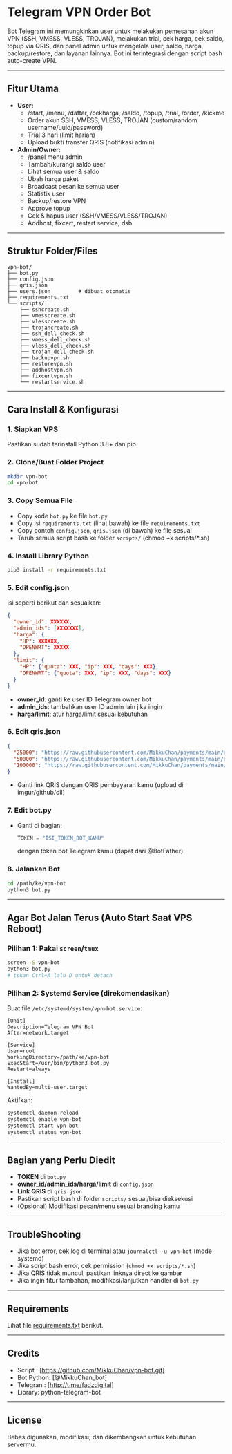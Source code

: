 # Telegram VPN Order Bot

Bot Telegram ini memungkinkan user untuk melakukan pemesanan akun VPN (SSH, VMESS, VLESS, TROJAN), melakukan trial, cek harga, cek saldo, topup via QRIS, dan panel admin untuk mengelola user, saldo, harga, backup/restore, dan layanan lainnya. Bot ini terintegrasi dengan script bash auto-create VPN.

---

## Fitur Utama

- **User:**
  - /start, /menu, /daftar, /cekharga, /saldo, /topup, /trial, /order, /kickme
  - Order akun SSH, VMESS, VLESS, TROJAN (custom/random username/uuid/password)
  - Trial 3 hari (limit harian)
  - Upload bukti transfer QRIS (notifikasi admin)
- **Admin/Owner:**
  - /panel menu admin
  - Tambah/kurangi saldo user
  - Lihat semua user & saldo
  - Ubah harga paket
  - Broadcast pesan ke semua user
  - Statistik user
  - Backup/restore VPN
  - Approve topup
  - Cek & hapus user (SSH/VMESS/VLESS/TROJAN)
  - Addhost, fixcert, restart service, dsb

---

## Struktur Folder/Files

```
vpn-bot/
├── bot.py
├── config.json
├── qris.json
├── users.json         # dibuat otomatis
├── requirements.txt
└── scripts/
    ├── sshcreate.sh
    ├── vmesscreate.sh
    ├── vlesscreate.sh
    ├── trojancreate.sh
    ├── ssh_dell_check.sh
    ├── vmess_dell_check.sh
    ├── vless_dell_check.sh
    ├── trojan_dell_check.sh
    ├── backupvpn.sh
    ├── restorevpn.sh
    ├── addhostvpn.sh
    ├── fixcertvpn.sh
    └── restartservice.sh
```

---

## Cara Install & Konfigurasi

### 1. **Siapkan VPS**

Pastikan sudah terinstall Python 3.8+ dan pip.

### 2. **Clone/Buat Folder Project**

```bash
mkdir vpn-bot
cd vpn-bot
```

### 3. **Copy Semua File**

- Copy kode `bot.py` ke file `bot.py`
- Copy isi `requirements.txt` (lihat bawah) ke file `requirements.txt`
- Copy contoh `config.json`, `qris.json` (di bawah) ke file sesuai
- Taruh semua script bash ke folder `scripts/` (chmod +x scripts/*.sh)

### 4. **Install Library Python**

```bash
pip3 install -r requirements.txt
```

### 5. **Edit config.json**

Isi seperti berikut dan sesuaikan:
```json
{
  "owner_id": XXXXXX,
  "admin_ids": [XXXXXXX],
  "harga": {
    "HP": XXXXXX,
    "OPENWRT": XXXXX
  },
  "limit": {
    "HP": {"quota": XXX, "ip": XXX, "days": XXX},
    "OPENWRT": {"quota": XXX, "ip": XXX, "days": XXX}
  }
}
```
- **owner_id**: ganti ke user ID Telegram owner bot
- **admin_ids**: tambahkan user ID admin lain jika ingin
- **harga/limit**: atur harga/limit sesuai kebutuhan

### 6. **Edit qris.json**

```json
{
  "25000": "https://raw.githubusercontent.com/MikkuChan/payments/main/qr25K.png",
  "50000": "https://raw.githubusercontent.com/MikkuChan/payments/main/qr50K.png",
  "100000": "https://raw.githubusercontent.com/MikkuChan/payments/main/qr100K.png"
}
```
- Ganti link QRIS dengan QRIS pembayaran kamu (upload di imgur/github/dll)

### 7. **Edit bot.py**

- Ganti di bagian:
  ```python
  TOKEN = "ISI_TOKEN_BOT_KAMU"
  ```
  dengan token bot Telegram kamu (dapat dari @BotFather).

### 8. **Jalankan Bot**

```bash
cd /path/ke/vpn-bot
python3 bot.py
```

---

## Agar Bot Jalan Terus (Auto Start Saat VPS Reboot)

### Pilihan 1: Pakai `screen`/`tmux`

```bash
screen -S vpn-bot
python3 bot.py
# tekan Ctrl+A lalu D untuk detach
```

### Pilihan 2: Systemd Service (direkomendasikan)

Buat file `/etc/systemd/system/vpn-bot.service`:

```
[Unit]
Description=Telegram VPN Bot
After=network.target

[Service]
User=root
WorkingDirectory=/path/ke/vpn-bot
ExecStart=/usr/bin/python3 bot.py
Restart=always

[Install]
WantedBy=multi-user.target
```

Aktifkan:
```bash
systemctl daemon-reload
systemctl enable vpn-bot
systemctl start vpn-bot
systemctl status vpn-bot
```

---

## Bagian yang Perlu Diedit

- **TOKEN** di `bot.py`
- **owner_id/admin_ids/harga/limit** di `config.json`
- **Link QRIS** di `qris.json`
- Pastikan script bash di folder `scripts/` sesuai/bisa dieksekusi
- (Opsional) Modifikasi pesan/menu sesuai branding kamu

---

## TroubleShooting

- Jika bot error, cek log di terminal atau `journalctl -u vpn-bot` (mode systemd)
- Jika script bash error, cek permission (`chmod +x scripts/*.sh`)
- Jika QRIS tidak muncul, pastikan linknya direct ke gambar
- Jika ingin fitur tambahan, modifikasi/lanjutkan handler di `bot.py`

---

## Requirements

Lihat file [requirements.txt](requirements.txt) berikut.

---

## Credits

- Script : [https://github.com/MikkuChan/vpn-bot.git]
- Bot Python: [@MikkuChan_bot]
- Telegran : [http://t.me/fadzdigital]
- Library: python-telegram-bot

---

## License

Bebas digunakan, modifikasi, dan dikembangkan untuk kebutuhan servermu.
